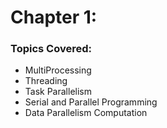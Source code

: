 # Chapter 1:
### Topics Covered:
- MultiProcessing
- Threading
- Task Parallelism
- Serial and Parallel Programming
- Data Parallelism Computation





